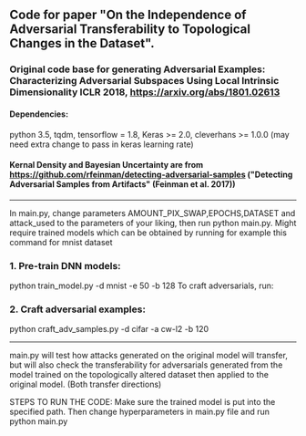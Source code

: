 ## Code for paper "On the Independence of Adversarial Transferability to Topological Changes in the Dataset". 

### Original code base for generating Adversarial Examples: Characterizing Adversarial Subspaces Using Local Intrinsic Dimensionality ICLR 2018, https://arxiv.org/abs/1801.02613

#### Dependencies:
python 3.5, tqdm, tensorflow = 1.8, Keras >= 2.0, cleverhans >= 1.0.0 (may need extra change to pass in keras learning rate)

#### Kernal Density and Bayesian Uncertainty are from https://github.com/rfeinman/detecting-adversarial-samples ("Detecting Adversarial Samples from Artifacts" (Feinman et al. 2017))
---------------------------

In main.py, change parameters AMOUNT_PIX_SWAP,EPOCHS,DATASET and attack_used to the parameters of your liking, then run python main.py. Might require trained models which can be obtained by running for example this command for mnist dataset
### 1. Pre-train DNN models:
python train_model.py -d mnist -e 50 -b 128
To craft adversarials, run:
### 2. Craft adversarial examples:
python craft_adv_samples.py -d cifar -a cw-l2 -b 120

----------------------------------------
main.py will test how attacks generated on the original model will transfer, but will also check the transferability for adversarials generated from the model trained on the topologically altered dataset then applied to the original model. (Both transfer directions)

STEPS TO RUN THE CODE: Make sure the trained model is put into the specified path. Then change hyperparameters in main.py file and run python main.py
